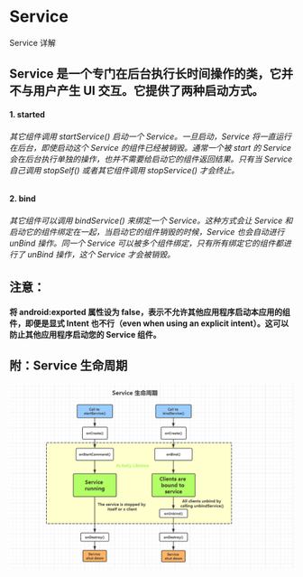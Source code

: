# Service
Service 详解

## Service 是一个专门在后台执行长时间操作的类，它并不与用户产生 UI 交互。它提供了两种启动方式。

#### 1. started
###### 其它组件调用 startService() 启动一个 Service。一旦启动，Service 将一直运行在后台，即使启动这个 Service 的组件已经被销毁。通常一个被 start 的 Service 会在后台执行单独的操作，也并不需要给启动它的组件返回结果。只有当 Service 自己调用 stopSelf() 或者其它组件调用 stopService() 才会终止。

#### 2. bind
###### 其它组件可以调用 bindService() 来绑定一个 Service。这种方式会让 Service 和启动它的组件绑定在一起，当启动它的组件销毁的时候，Service 也会自动进行 unBind 操作。同一个 Service 可以被多个组件绑定，只有所有绑定它的组件都进行了 unBind 操作，这个 Service 才会被销毁。

## 注意：
#### 将 android:exported 属性设为 false，表示不允许其他应用程序启动本应用的组件，即便是显式 Intent 也不行（even when using an explicit intent）。这可以防止其他应用程序启动您的 Service 组件。

## 附：Service 生命周期
![示例图片](https://github.com/Muran-Hu/Service/blob/master/service_lifecircle.png)
